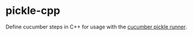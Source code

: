 # pickle-cpp

Define cucumber steps in C++ for usage with the [cucumber pickle runner](https://github.com/cucumber/cucumber-pickle-runner).

